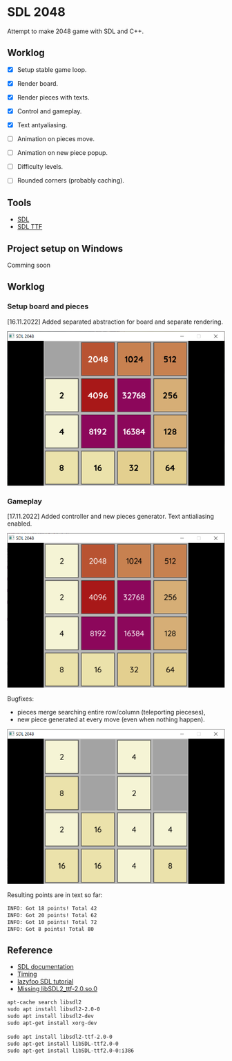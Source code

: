 # SDL 2048

Attempt to make 2048 game with SDL and C++.

## Worklog
 - [x] Setup stable game loop.
 - [x] Render board.
 - [x] Render pieces with texts.
 - [x] Control and gameplay.
 - [x] Text antyaliasing.
 - [ ] Animation on pieces move.
 - [ ] Animation on new piece popup.
 - [ ] Difficulty levels.
 - [ ] Rounded corners (probably caching).


## Tools
 - [SDL](https://github.com/libsdl-org/SDL/releases)
 - [SDL TTF](https://github.com/libsdl-org/SDL_ttf/releases)


## Project setup on Windows
Comming soon

## Worklog

### Setup board and pieces

[16.11.2022] Added separated abstraction for board and separate rendering.

![2048 game in SDL](img/sdl2048_board_pieces.PNG)


### Gameplay

[17.11.2022] Added controller and new pieces generator. Text antialiasing enabled.

![Pieces merging](img/SDL2048_test_play.gif)

Bugfixes:
 - pieces merge searching entire row/column (teleporting pieceses),
 - new piece generated at every move (even when nothing happen).
 
![Pieces merging](img/SDL2048_generating_pieces_gameplay.gif)

Resulting points are in text so far:

```text
INFO: Got 18 points! Total 42
INFO: Got 20 points! Total 62
INFO: Got 10 points! Total 72
INFO: Got 8 points! Total 80
```

## Reference
 - [SDL documentation](https://www.libsdl.org/release/SDL-1.2.15/docs/)
 - [Timing](https://thenumb.at/cpp-course/sdl2/08/08.html)
 - [lazyfoo SDL tutorial](https://lazyfoo.net/tutorials/SDL/)
 - [Missing libSDL2_ttf-2.0.so.0](https://github.com/CleverRaven/Cataclysm-DDA/issues/30931)

 ```shell
 apt-cache search libsdl2
 sudo apt install libsdl2-2.0-0
 sudo apt install libsdl2-dev
 sudo apt-get install xorg-dev
 
 sudo apt install libsdl2-ttf-2.0-0
 sudo apt-get install libSDL-ttf2.0-0
 sudo apt-get install libSDL-ttf2.0-0:i386

 ```